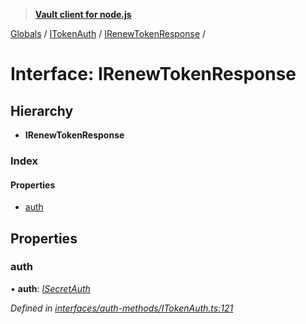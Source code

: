 > **[Vault client for node.js](../README.md)**

[Globals](../globals.md) / [ITokenAuth](../modules/itokenauth.md) / [IRenewTokenResponse](itokenauth.irenewtokenresponse.md) /

# Interface: IRenewTokenResponse

## Hierarchy

* **IRenewTokenResponse**

### Index

#### Properties

* [auth](itokenauth.irenewtokenresponse.md#auth)

## Properties

###  auth

• **auth**: *[ISecretAuth](isecretauth.md)*

*Defined in [interfaces/auth-methods/ITokenAuth.ts:121](https://github.com/theogravity/vault-tacular/blob/c36eea1/src/interfaces/auth-methods/ITokenAuth.ts#L121)*
